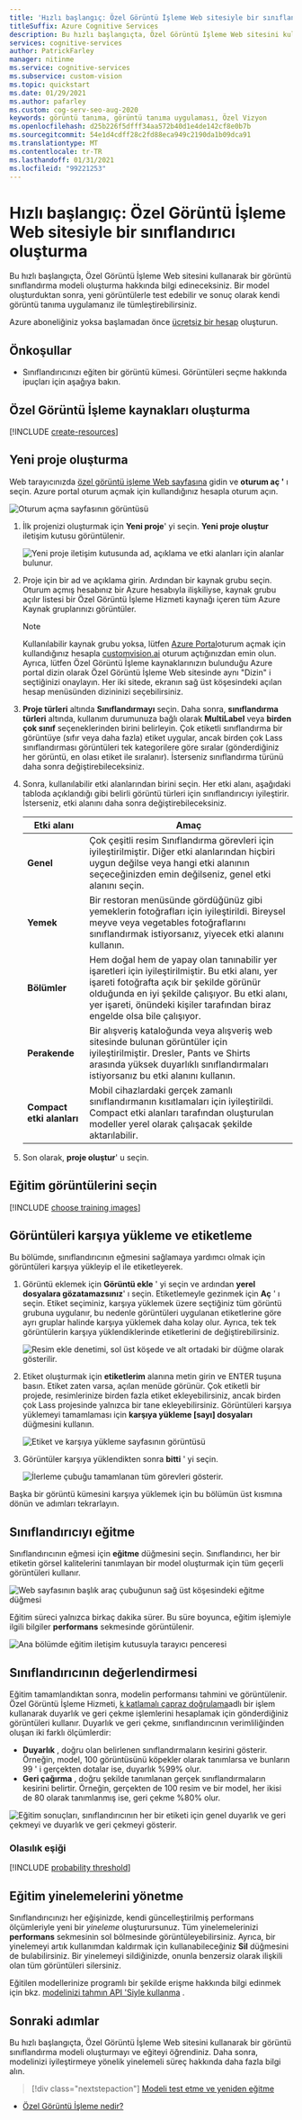 ```yaml
---
title: 'Hızlı başlangıç: Özel Görüntü İşleme Web sitesiyle bir sınıflandırıcı oluşturma'
titleSuffix: Azure Cognitive Services
description: Bu hızlı başlangıçta, Özel Görüntü İşleme Web sitesini kullanarak bir görüntü sınıflandırma modeli oluşturma, eğitme ve test etme hakkında bilgi edineceksiniz.
services: cognitive-services
author: PatrickFarley
manager: nitinme
ms.service: cognitive-services
ms.subservice: custom-vision
ms.topic: quickstart
ms.date: 01/29/2021
ms.author: pafarley
ms.custom: cog-serv-seo-aug-2020
keywords: görüntü tanıma, görüntü tanıma uygulaması, Özel Vizyon
ms.openlocfilehash: d25b226f5dfff34aa572b40d1e4de142cf8e0b7b
ms.sourcegitcommit: 54e1d4cdff28c2fd88eca949c2190da1b09dca91
ms.translationtype: MT
ms.contentlocale: tr-TR
ms.lasthandoff: 01/31/2021
ms.locfileid: "99221253"
---
```

# <a name="quickstart-build-a-classifier-with-the-custom-vision-website"></a>Hızlı başlangıç: Özel Görüntü İşleme Web sitesiyle bir sınıflandırıcı oluşturma

Bu hızlı başlangıçta, Özel Görüntü İşleme Web sitesini kullanarak bir görüntü sınıflandırma modeli oluşturma hakkında bilgi edineceksiniz. Bir model oluşturduktan sonra, yeni görüntülerle test edebilir ve sonuç olarak kendi görüntü tanıma uygulamanız ile tümleştirebilirsiniz.

Azure aboneliğiniz yoksa başlamadan önce [ücretsiz bir hesap](https://azure.microsoft.com/free/cognitive-services/) oluşturun.

## <a name="prerequisites"></a>Önkoşullar

- Sınıflandırıcınızı eğiten bir görüntü kümesi. Görüntüleri seçme hakkında ipuçları için aşağıya bakın.

## <a name="create-custom-vision-resources"></a>Özel Görüntü İşleme kaynakları oluşturma

[!INCLUDE [create-resources](includes/create-resources.md)]

## <a name="create-a-new-project"></a>Yeni proje oluşturma

Web tarayıcınızda [özel görüntü işleme Web sayfasına](https://customvision.ai) gidin ve __oturum aç '__ ı seçin. Azure portal oturum açmak için kullandığınız hesapla oturum açın.

![Oturum açma sayfasının görüntüsü](./media/browser-home.png)


1. İlk projenizi oluşturmak için **Yeni proje**' yi seçin. **Yeni proje oluştur** iletişim kutusu görüntülenir.

    ![Yeni proje iletişim kutusunda ad, açıklama ve etki alanları için alanlar bulunur.](./media/getting-started-build-a-classifier/new-project.png)

1. Proje için bir ad ve açıklama girin. Ardından bir kaynak grubu seçin. Oturum açmış hesabınız bir Azure hesabıyla ilişkiliyse, kaynak grubu açılır listesi bir Özel Görüntü İşleme Hizmeti kaynağı içeren tüm Azure Kaynak gruplarınızı görüntüler. 

   > [!NOTE]
   > Kullanılabilir kaynak grubu yoksa, lütfen [Azure Portal](https://portal.azure.com/)oturum açmak için kullandığınız hesapla [customvision.ai](https://customvision.ai) oturum açtığınızdan emin olun. Ayrıca, lütfen Özel Görüntü İşleme kaynaklarınızın bulunduğu Azure portal dizin olarak Özel Görüntü İşleme Web sitesinde aynı "Dizin" i seçtiğinizi onaylayın. Her iki sitede, ekranın sağ üst köşesindeki açılan hesap menüsünden dizininizi seçebilirsiniz. 

1. __Proje türleri__ altında __Sınıflandırmayı__ seçin. Daha sonra, __sınıflandırma türleri__ altında, kullanım durumunuza bağlı olarak **MultiLabel** veya **birden çok sınıf** seçeneklerinden birini belirleyin. Çok etiketli sınıflandırma bir görüntüye (sıfır veya daha fazla) etiket uygular, ancak birden çok Lass sınıflandırması görüntüleri tek kategorilere göre sıralar (gönderdiğiniz her görüntü, en olası etiket ile sıralanır). İsterseniz sınıflandırma türünü daha sonra değiştirebileceksiniz.

1. Sonra, kullanılabilir etki alanlarından birini seçin. Her etki alanı, aşağıdaki tabloda açıklandığı gibi belirli görüntü türleri için sınıflandırıcıyı iyileştirir. İsterseniz, etki alanını daha sonra değiştirebileceksiniz.

    |Etki alanı|Amaç|
    |---|---|
    |__Genel__| Çok çeşitli resim Sınıflandırma görevleri için iyileştirilmiştir. Diğer etki alanlarından hiçbiri uygun değilse veya hangi etki alanının seçeceğinizden emin değilseniz, genel etki alanını seçin. |
    |__Yemek__|Bir restoran menüsünde gördüğünüz gibi yemeklerin fotoğrafları için iyileştirildi. Bireysel meyve veya vegetables fotoğraflarını sınıflandırmak istiyorsanız, yiyecek etki alanını kullanın.|
    |__Bölümler__|Hem doğal hem de yapay olan tanınabilir yer işaretleri için iyileştirilmiştir. Bu etki alanı, yer işareti fotoğrafta açık bir şekilde görünür olduğunda en iyi şekilde çalışıyor. Bu etki alanı, yer işareti, önündeki kişiler tarafından biraz engelde olsa bile çalışıyor.|
    |__Perakende__|Bir alışveriş kataloğunda veya alışveriş web sitesinde bulunan görüntüler için iyileştirilmiştir. Dresler, Pants ve Shirts arasında yüksek duyarlıklı sınıflandırmaları istiyorsanız bu etki alanını kullanın.|
    |__Compact etki alanları__| Mobil cihazlardaki gerçek zamanlı sınıflandırmanın kısıtlamaları için iyileştirildi. Compact etki alanları tarafından oluşturulan modeller yerel olarak çalışacak şekilde aktarılabilir.|

1. Son olarak, __proje oluştur__' u seçin.

## <a name="choose-training-images"></a>Eğitim görüntülerini seçin

[!INCLUDE [choose training images](includes/choose-training-images.md)]

## <a name="upload-and-tag-images"></a>Görüntüleri karşıya yükleme ve etiketleme

Bu bölümde, sınıflandırıcının eğmesini sağlamaya yardımcı olmak için görüntüleri karşıya yükleyip el ile etiketleyerek. 

1. Görüntü eklemek için __Görüntü ekle__ ' yi seçin ve ardından __yerel dosyalara gözatamazsınız__' ı seçin. Etiketlemeyle gezinmek için __Aç__ ' ı seçin. Etiket seçiminiz, karşıya yüklemek üzere seçtiğiniz tüm görüntü grubuna uygulanır, bu nedenle görüntüleri uygulanan etiketlerine göre ayrı gruplar halinde karşıya yüklemek daha kolay olur. Ayrıca, tek tek görüntülerin karşıya yüklendiklerinde etiketlerini de değiştirebilirsiniz.

    ![Resim ekle denetimi, sol üst köşede ve alt ortadaki bir düğme olarak gösterilir.](./media/getting-started-build-a-classifier/add-images01.png)


1. Etiket oluşturmak için __etiketlerim__ alanına metin girin ve ENTER tuşuna basın. Etiket zaten varsa, açılan menüde görünür. Çok etiketli bir projede, resimlerinize birden fazla etiket ekleyebilirsiniz, ancak birden çok Lass projesinde yalnızca bir tane ekleyebilirsiniz. Görüntüleri karşıya yüklemeyi tamamlaması için __karşıya yükleme [sayı] dosyaları__ düğmesini kullanın. 

    ![Etiket ve karşıya yükleme sayfasının görüntüsü](./media/getting-started-build-a-classifier/add-images03.png)

1. Görüntüler karşıya yüklendikten sonra __bitti__ ' yi seçin.

    ![İlerleme çubuğu tamamlanan tüm görevleri gösterir.](./media/getting-started-build-a-classifier/add-images04.png)

Başka bir görüntü kümesini karşıya yüklemek için bu bölümün üst kısmına dönün ve adımları tekrarlayın.

## <a name="train-the-classifier"></a>Sınıflandırıcıyı eğitme

Sınıflandırıcının eğmesi için **eğitme** düğmesini seçin. Sınıflandırıcı, her bir etiketin görsel kalitelerini tanımlayan bir model oluşturmak için tüm geçerli görüntüleri kullanır.

![Web sayfasının başlık araç çubuğunun sağ üst köşesindeki eğitme düğmesi](./media/getting-started-build-a-classifier/train01.png)

Eğitim süreci yalnızca birkaç dakika sürer. Bu süre boyunca, eğitim işlemiyle ilgili bilgiler **performans** sekmesinde görüntülenir.

![Ana bölümde eğitim iletişim kutusuyla tarayıcı penceresi](./media/getting-started-build-a-classifier/train02.png)

## <a name="evaluate-the-classifier"></a>Sınıflandırıcının değerlendirmesi

Eğitim tamamlandıktan sonra, modelin performansı tahmini ve görüntülenir. Özel Görüntü İşleme Hizmeti, [k katlamalı çapraz doğrulama](https://en.wikipedia.org/wiki/Cross-validation_(statistics))adlı bir işlem kullanarak duyarlık ve geri çekme işlemlerini hesaplamak için gönderdiğiniz görüntüleri kullanır. Duyarlık ve geri çekme, sınıflandırıcının verimliliğinden oluşan iki farklı ölçümlerdir:

- **Duyarlık** , doğru olan belirlenen sınıflandırmaların kesirini gösterir. Örneğin, model, 100 görüntüsünü köpekler olarak tanımlarsa ve bunların 99 ' i gerçekten dotalar ise, duyarlık %99% olur.
- **Geri çağırma** , doğru şekilde tanımlanan gerçek sınıflandırmaların kesirini belirtir. Örneğin, gerçekten de 100 resim ve bir model, her ikisi de 80 olarak tanımlanmış ise, geri çekme %80% olur.

![Eğitim sonuçları, sınıflandırıcının her bir etiketi için genel duyarlık ve geri çekmeyi ve duyarlık ve geri çekmeyi gösterir.](./media/getting-started-build-a-classifier/train03.png)

### <a name="probability-threshold"></a>Olasılık eşiği

[!INCLUDE [probability threshold](includes/probability-threshold.md)]

## <a name="manage-training-iterations"></a>Eğitim yinelemelerini yönetme

Sınıflandırıcınızı her eğişinizde, kendi güncelleştirilmiş performans ölçümleriyle yeni bir _yineleme_ oluşturursunuz. Tüm yinelemelerinizi **performans** sekmesinin sol bölmesinde görüntüleyebilirsiniz. Ayrıca, bir yinelemeyi artık kullanımdan kaldırmak için kullanabileceğiniz **Sil** düğmesini de bulabilirsiniz. Bir yinelemeyi sildiğinizde, onunla benzersiz olarak ilişkili olan tüm görüntüleri silersiniz.

Eğitilen modellerinize programlı bir şekilde erişme hakkında bilgi edinmek için bkz. [modelinizi tahmın API 'Siyle kullanma](./use-prediction-api.md) .

## <a name="next-steps"></a>Sonraki adımlar

Bu hızlı başlangıçta, Özel Görüntü İşleme Web sitesini kullanarak bir görüntü sınıflandırma modeli oluşturmayı ve eğiteyi öğrendiniz. Daha sonra, modelinizi iyileştirmeye yönelik yinelemeli süreç hakkında daha fazla bilgi alın.

> [!div class="nextstepaction"]
> [Modeli test etme ve yeniden eğitme](test-your-model.md)

* [Özel Görüntü İşleme nedir?](./overview.md)